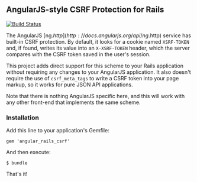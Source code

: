 ## AngularJS-style CSRF Protection for Rails

[![Build Status](https://travis-ci.org/jsanders/angular_rails_csrf.png)](https://travis-ci.org/jsanders/angular_rails_csrf)

The AngularJS [ng.$http](http://docs.angularjs.org/api/ng.$http) service has built-in CSRF protection. By default, it looks for a cookie named `XSRF-TOKEN` and, if found, writes its value into an `X-XSRF-TOKEN` header, which the server compares with the CSRF token saved in the user's session.

This project adds direct support for this scheme to your Rails application without requiring any changes to your AngularJS application. It also doesn't require the use of `csrf_meta_tags` to write a CSRF token into your page markup, so it works for pure JSON API applications.

Note that there is nothing AngularJS specific here, and this will work with any other front-end that implements the same scheme.

### Installation

Add this line to your application's Gemfile:

    gem 'angular_rails_csrf'

And then execute:

    $ bundle

That's it!
